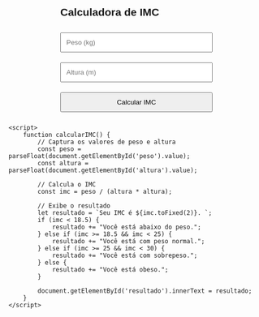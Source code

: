 
<!DOCTYPE html>
<html lang="pt-BR">
<head>
    <meta charset="UTF-8">
    <meta name="viewport" content="width=device-width, initial-scale=1.0">
    <title>Calculadora de IMC</title>
    <style>
        body {
            font-family: Arial, sans-serif;
            margin: 50px;
        }
        .container {
            max-width: 300px;
            margin: auto;
        }
        input, button {
            width: 100%;
            padding: 10px;
            margin: 10px 0;
        }
    </style>
</head>
<body>
    <div class="container">
        <h2>Calculadora de IMC</h2>
        <input type="number" id="peso" placeholder="Peso (kg)" step="0.1">
        <input type="number" id="altura" placeholder="Altura (m)" step="0.01">
        <button onclick="calcularIMC()">Calcular IMC</button>
        <p id="resultado"></p>
    </div>

    <script>
        function calcularIMC() {
            // Captura os valores de peso e altura
            const peso = parseFloat(document.getElementById('peso').value);
            const altura = parseFloat(document.getElementById('altura').value);

            // Calcula o IMC
            const imc = peso / (altura * altura);

            // Exibe o resultado
            let resultado = `Seu IMC é ${imc.toFixed(2)}. `;
            if (imc < 18.5) {
                resultado += "Você está abaixo do peso.";
            } else if (imc >= 18.5 && imc < 25) {
                resultado += "Você está com peso normal.";
            } else if (imc >= 25 && imc < 30) {
                resultado += "Você está com sobrepeso.";
            } else {
                resultado += "Você está obeso.";
            }

            document.getElementById('resultado').innerText = resultado;
        }
    </script>
</body>
</html>
